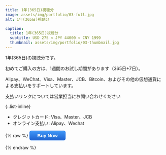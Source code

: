 ```yaml
---
title: 1年(365日)視聴分
image: assets/img/portfolio/03-full.jpg
alt: 1年(365日)視聴分

caption:
  title: 1年(365日)視聴分
  subtitle: USD 275 ≈ JPY 44000 ≈ CNY 1999
  thumbnail: assets/img/portfolio/03-thumbnail.jpg
---
```

1年(365日)の視聴分です。

初めてご購入の方は、1週間のお試し期間があります（365日+7日）。

Alipay、WeChat、Visa、Master、JCB、Bitcoin、およびその他の仮想通貨による支払いをサポートしています。

支払いリンクについては営業担当にお問い合わせください

{:.list-inline}
- クレジットカード: Visa、Master、JCB
- オンライン支払い: Alipay、Wechat

{% raw %}
<button style="background: linear-gradient(to bottom, #3d94f6 5%, #1e62d0 100%); background-color: #3d94f6; border-radius: 6px; 
border: 1px solid #337fed; display: inline-block; cursor: pointer; color: #ffffff; font-family: Arial; font-size: 15px; font-weight: 
bold; padding: 6px 24px; text-decoration: none; text-shadow: 0px 1px 0px #1570cd;" data-trolley="true" data-tpk="JMM97XW" 
type="button" class="btn btn-primary btn-xl text-uppercase js-scroll-trigger trolley-button" onclick="window.location.href='https://
trolley.link/p/JMM97XW';">
  Buy Now
</button>
<script async src="https://widget.trolley.link/cart.js" type="text/javascript"></script>
{% endraw %}